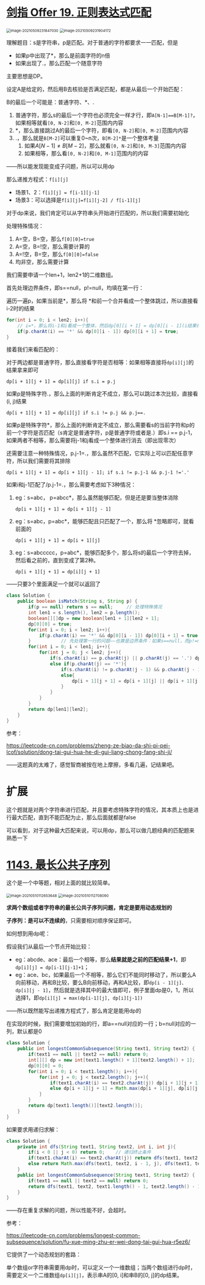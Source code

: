 # [剑指 Offer 19. 正则表达式匹配](https://leetcode-cn.com/problems/zheng-ze-biao-da-shi-pi-pei-lcof/)

<img src="pic\image-20210509231847030.png" alt="image-20210509231847030" style="zoom:67%;" />

<img src="pic\image-20210509231904172.png" alt="image-20210509231904172" style="zoom:67%;" />

理解题目：s是字符串，p是匹配。对于普通的字符都要求一一匹配，但是

- 如果p中出现了*，那么是前面字符的n倍
- 如果出现了.，那么匹配一个随意字符

主要思想是DP。

设定A是给定的，然后用B去核验是否满足匹配，都是从最后一个开始匹配：

B的最后一个可能是：普通字符、*、.

1. 普通字符，那么s的最后一个字符也必须完全一样才行，即`A[N-1]==B[M-1]?`，如果相等就看`[0, N-2]`和`[0, M-2]`范围内内容
2. *，那么直接跳过A的最后一个字符，即看`[0, N-2]`和`[0, M-2]`范围内内容
3. .，那么就是`B[M-2]`可以重复0~n次，`B[M-2]*`是一个整体考量
   1. 如果$A[N-1] \ne B[M-2]$，那么就看`[0, N-2]`和`[0, M-3]`范围内内容
   2. 如果相等，那么看`[0, N-2]`和`[0, M-1]`范围内的内容

——所以能发现能变成子问题，所以可以用dp

那么递推方程式：`f[i][j]`

- 场景1、2：`f[i][j] = f[i-1][j-1]`
- 场景3：可以选择是`f[i][j]=f[i][j-2] / f[i-1][j]`

对于dp来说，我们肯定可以从字符串头开始进行匹配的，所以我们需要初始化

处理特殊情况：

1. A=空，B=空，那么`f[0][0]=true`
2. A=空，B=!空，那么需要计算的
3. A=!空，B=空，那么`f[0][0]=false`
4. 均非空，那么需要计算

我们需要申请一个len+1，len2+1的二维数组。

首先处理边界条件，即s==null，p!=null，均填在第一行：

遍历一遍p，如果当前是*，那么将 *和前一个合并看成一个整体跳过，所以直接看i-2时的结果

```java
for(int i = 0; i < len2; i++){
    // i=*，那么将i-1和i看成一个整体，然后dp[0][i + 1] = dp[0][i - 1](i结果存放在i+1中，所以i+2存放的是i-1的结果)
    if(p.charAt(i) == '*' && dp[0][i - 1]) dp[0][i + 1] = true;
}      
```

接着我们来看匹配的：

对于两边都是普通字符，那么直接看字符是否相等：如果相等直接将`dp[i][j]`的结果拿来即可

```
dp[i + 1][j + 1] = dp[i][j] if s.i = p.j
```

如果p是特殊字符.，那么上面的判断肯定不成立，那么可以跳过本次比较，直接看(i, j)结果

```
dp[i + 1][j + 1] = dp[i][j] if s.i != p.j && p.j==.
```

如果p是特殊字符*，那么上面的判断肯定不成立，那么需要看s的当前字符和p的前一个字符是否匹配（s肯定是普通字符，p是普通字符或者是.）即s.i == p.j-1，如果两者不相等，那么需要将j-1和j看成一个整体进行消去（即出现零次）

还需要注意一种特殊情况，p.j-1=.，那么虽然不匹配，它实际上可以匹配任意字符，所以我们需要将其排除

```
dp[i + 1][j + 1] = dp[i + 1][j - 1]; if s.i != p.j-1 && p.j-1 !='.'
```

如果i和j-1匹配了/p.j-1=.，那么需要考虑如下3种情况：

1. eg：s=abc， p=abcc*，那么虽然能够匹配，但是还是要当整体消除

   `dp[i + 1][j + 1] = dp[i + 1][j - 1]`

2. eg：s=abc，p=abc*，能够匹配且只匹配了一个，那么将 *忽略即可，就看前面的

   `dp[i + 1][j + 1] = dp[i + 1][j]`

3. eg：s=abccccc，p=abc*，能够匹配多个，那么将s的最后一个字符去掉，然后看之前的，直到变成了第2种。

   `dp[i + 1][j + 1] = dp[i][j + 1]`

——只要3个里面满足一个就可以返回了

```java
class Solution {
    public boolean isMatch(String s, String p) {
        if(p == null) return s == null;     // 处理特殊情况
        int len1 = s.length(), len2 = p.length();
        boolean[][]dp = new boolean[len1 + 1][len2 + 1];
        dp[0][0] = true;
        for(int i = 0; i < len2; i++){
            if(p.charAt(i) == '*' && dp[0][i - 1]) dp[0][i + 1] = true;
        }           // 先处理第一行的问题——也算是边界条件：如果s==null，而p!=null时，也还是需要计算的
        for(int i = 0; i < len1; i++){
            for(int j = 0; j < len2; j++){
                if(s.charAt(i) == p.charAt(j) || p.charAt(j) == '.') dp[i + 1][j + 1] = dp[i][j];
                else if(p.charAt(j) == '*'){
                    if(s.charAt(i) != p.charAt(j - 1) && p.charAt(j - 1) != '.' ) dp[i + 1][j + 1] = dp[i + 1][j - 1];
                    else{
                        dp[i + 1][j + 1] = dp[i + 1][j] || dp[i + 1][j - 1] || dp[i][j + 1];
                    }
                }
            }
        }
        return dp[len1][len2];
    }
}
```

参考：

https://leetcode-cn.com/problems/zheng-ze-biao-da-shi-pi-pei-lcof/solution/dong-tai-gui-hua-he-di-gui-liang-chong-fang-shi-ji/

——这题真的太难了，感觉智商被按在地上摩擦，多看几遍，记结果吧。

# 扩展

这个题就是对两个字符串进行匹配，并且要考虑特殊字符的情况，其本质上也是进行最大匹配，直到不能匹配为止，那么后面就都是false

可以看到，对于这种最大匹配来说，可以用dp，那么可以做几题经典的匹配题来熟悉一下

# [1143. 最长公共子序列](https://leetcode-cn.com/problems/longest-common-subsequence/)

这个是一个中等题，相对上面的就比较简单。

<img src="pic\image-20210510112653648.png" alt="image-20210510112653648" style="zoom:67%;" />

<img src="pic\image-20210510112708090.png" alt="image-20210510112708090" style="zoom: 67%;" />

**求两个数组或者字符串的最长公共子序列问题，肯定是要用动态规划的**

**子序列：是可以不连续的**，只需要相对顺序保证即可。

如何想到用dp呢：

假设我们从最后一个节点开始比较：

- eg：abcde、ace：最后一个相等，那么**结果就是之前的匹配结果+1**，即`dp[i][j] = dp[i-1][j-1]+1`；
- eg：ace、bc，如果最后一个不相等，那么它们不能同时移动了，所以要么A向前移动，再和B比较，要么B向前移动，再和A比较，即`dp[i - 1][j]、dp[i][j - 1]`，然后就是选择其中的最大值即可，例子里面dp是0，1，所以选择1，即`dp[i][j] = max(dp[i-1][j], dp[i][j-1])`

——所以既然能写出递推方程式了，那么肯定是能用dp的

在实现的时候，我们需要增加初始的行，即a==null对应的一行；b=null对应的一列，默认都是0

```java
class Solution {
    public int longestCommonSubsequence(String text1, String text2) {
        if(text1 == null || text2 == null) return 0;
        int[][] dp = new int[text1.length() + 1][text2.length() + 1];
        dp[0][0] = 0;
        for(int i = 0; i < text1.length(); i++){
            for(int j = 0; j < text2.length(); j++){
                if(text1.charAt(i) == text2.charAt(j)) dp[i + 1][j + 1] = dp[i][j] + 1;
                else dp[i + 1][j + 1] = Math.max(dp[i + 1][j], dp[i][j + 1]);
            }
        }
        return dp[text1.length()][text2.length()];
    }
}
```

如果要求用递归求解：

```java
class Solution {
    private int dfs(String text1, String text2, int i, int j){
        if(i < 0 || j < 0) return 0;    // 递归终止条件
        if(text1.charAt(i) == text2.charAt(j)) return dfs(text1, text2, i - 1, j - 1) + 1;
        else return Math.max(dfs(text1, text2, i - 1, j), dfs(text1, text2, i, j - 1));
    }
    public int longestCommonSubsequence(String text1, String text2) {
        if(text1 == null || text2 == null) return 0;        
        return dfs(text1, text2, text1.length() - 1, text2.length() - 1);
    }
}
```

——存在重复求解的问题，所以性能不好，会超时。

参考：

https://leetcode-cn.com/problems/longest-common-subsequence/solution/fu-xue-ming-zhu-er-wei-dong-tai-gui-hua-r5ez6/

它提供了一个动态规划的套路：

单个数组or字符串需要用dp时，可以定义一个一维数组；当两个数组进行dp时，需要定义一个二维数组`dp[i][j]`，表示串A的[0, i]和串B的[0, j]的dp结果。